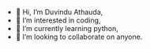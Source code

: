 - 👋 Hi, I’m Duvindu Athauda,
- 👀 I’m interested in coding,
- 🌱 I’m currently learning python,
- 💞️ I’m looking to collaborate on anyone.

<!---
AthaudaDuvindu/AthaudaDuvindu is a ✨ special ✨ repository because its `README.md` (this file) appears on your GitHub profile.
You can click the Preview link to take a look at your changes.
--->
